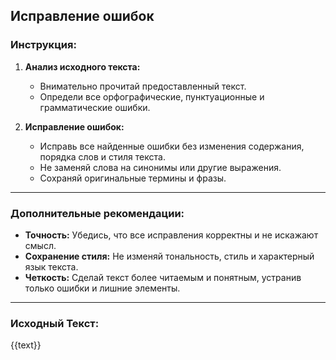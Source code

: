## Исправление ошибок

### Инструкция:

1. **Анализ исходного текста:**
   - Внимательно прочитай предоставленный текст.
   - Определи все орфографические, пунктуационные и грамматические ошибки.

2. **Исправление ошибок:**
   - Исправь все найденные ошибки без изменения содержания, порядка слов и стиля текста.
   - Не заменяй слова на синонимы или другие выражения.
   - Сохраняй оригинальные термины и фразы.

---

### Дополнительные рекомендации:

- **Точность:** Убедись, что все исправления корректны и не искажают смысл.
- **Сохранение стиля:** Не изменяй тональность, стиль и характерный язык текста.
- **Четкость:** Сделай текст более читаемым и понятным, устранив только ошибки и лишние элементы.


---

### Исходный Текст:


{{text}}